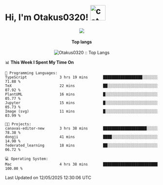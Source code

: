 <h1> Hi, I'm Otakus0320! <img src="https://media.giphy.com/media/mGcNjsfWAjY5AEZNw6/giphy.gif" width="50" alt="cat"></h1>

<p align="center"><a href="https://wakatime.com/@044d69d0-1253-4f60-96b6-5d19a0f9dde5"><img src="https://wakatime.com/badge/user/044d69d0-1253-4f60-96b6-5d19a0f9dde5.svg" /></a></p>

<h4 align="center">Top langs</h4>

<p align="center"><img src="https://github-readme-stats.vercel.app/api/top-langs/?username=Otakus0320&langs_count=10&theme=tokyonight&layout=compact&timestamp={{random_number}}" alt="Otakus0320 :: Top Langs" /></p>

<!--START_SECTION:waka-->
📊 **This Week I Spent My Time On** 

```text
💬 Programming Languages: 
TypeScript               3 hrs 19 mins       ██████████████████░░░░░░░   71.88 % 
TeX                      22 mins             ██░░░░░░░░░░░░░░░░░░░░░░░   07.92 % 
PlantUML                 16 mins             █░░░░░░░░░░░░░░░░░░░░░░░░   05.77 % 
Jupyter                  15 mins             █░░░░░░░░░░░░░░░░░░░░░░░░   05.73 % 
Image (svg)              11 mins             █░░░░░░░░░░░░░░░░░░░░░░░░   03.99 % 

🐱‍💻 Projects: 
canavas-editor-new       3 hrs 38 mins       ████████████████████░░░░░   78.38 % 
dongji                   41 mins             ████░░░░░░░░░░░░░░░░░░░░░   14.90 % 
federated_learning       18 mins             ██░░░░░░░░░░░░░░░░░░░░░░░   06.72 % 

💻 Operating System: 
Mac                      4 hrs 38 mins       █████████████████████████   100.00 % 
```


 Last Updated on 12/05/2025 12:30:06 UTC
<!--END_SECTION:waka-->
